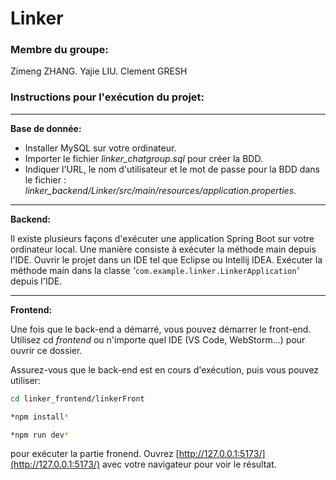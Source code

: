 # Linker
### Membre du groupe:

Zimeng ZHANG.  Yajie LIU.  Clement GRESH  

### Instructions pour l'exécution du projet:

---

**Base de donnée:**  
- Installer MySQL sur votre ordinateur.  
- Importer le fichier *linker_chatgroup.sql* pour créer la BDD.  
- Indiquer l'URL, le nom d'utilisateur et le mot de passe pour la BDD dans le fichier :  
*linker_backend/Linker/src/main/resources/application.properties*.

---

**Backend:**

Il existe plusieurs façons d'exécuter une application Spring Boot sur votre ordinateur local. Une manière consiste à exécuter la méthode main depuis l'IDE. Ouvrir le projet dans un IDE tel que Eclipse ou Intellij IDEA. Exécuter la méthode main dans la classe *‘*````````````````````com.example.linker.LinkerApplication````````````````````*’* depuis l'IDE.

---

**Frontend:**

Une fois que le back-end a démarré, vous pouvez démarrer le front-end. Utilisez cd *frontend* ou n'importe quel IDE (VS Code, WebStorm...) pour ouvrir ce dossier.

Assurez-vous que le back-end est en cours d'exécution, puis vous pouvez utiliser:

```bash
cd linker_frontend/linkerFront
```

```bash
*npm install*
```

```bash
*npm run dev*
```

pour exécuter la partie fronend. Ouvrez [http://127.0.0.1:5173/](http://127.0.0.1:5173/) avec votre navigateur pour voir le résultat.
